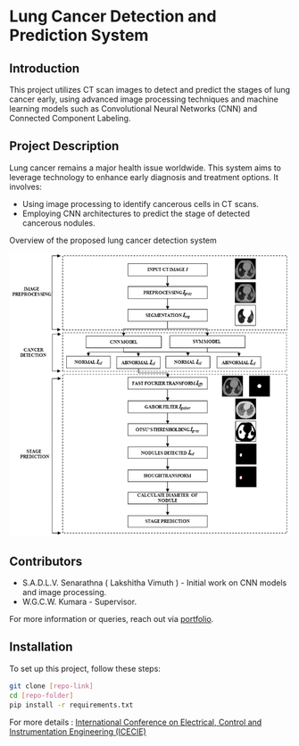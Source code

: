 # Lung Cancer Detection and Prediction System

## Introduction
This project utilizes CT scan images to detect and predict the stages of lung cancer early, using advanced image processing techniques and machine learning models such as Convolutional Neural Networks (CNN) and Connected Component Labeling.

## Project Description
Lung cancer remains a major health issue worldwide. This system aims to leverage technology to enhance early diagnosis and treatment options. It involves:
- Using image processing to identify cancerous cells in CT scans.
- Employing CNN architectures to predict the stage of detected cancerous nodules.
  
Overview of the proposed lung cancer detection system

![Overview of the proposed lung cancer detection system](https://github.com/lvimuth/LungCancerDetection/blob/main/Flowchart%20with%20image.png)

## Contributors
- S.A.D.L.V. Senarathna ( Lakshitha Vimuth ) - Initial work on CNN models and image processing.
- W.G.C.W. Kumara - Supervisor.

For more information or queries, reach out via [portfolio](https://lvimuth.github.io/).

## Installation
To set up this project, follow these steps:

```bash
git clone [repo-link]
cd [repo-folder]
pip install -r requirements.txt
```
For more details : [International Conference on Electrical, Control and Instrumentation Engineering (ICECIE)](https://ieeexplore.ieee.org/document/9664658)
